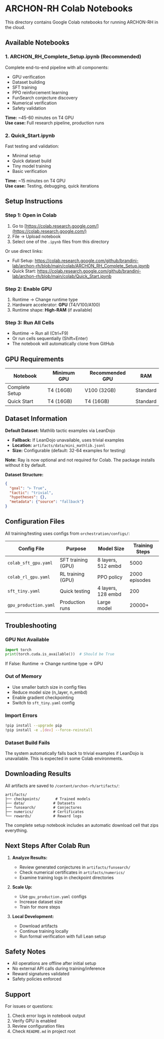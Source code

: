 # ARCHON-RH Colab Notebooks

This directory contains Google Colab notebooks for running ARCHON-RH in the cloud.

## Available Notebooks

### 1. **ARCHON_RH_Complete_Setup.ipynb** (Recommended)
Complete end-to-end pipeline with all components:
- GPU verification
- Dataset building
- SFT training
- PPO reinforcement learning
- FunSearch conjecture discovery
- Numerical verification
- Safety validation

**Time:** ~45-60 minutes on T4 GPU  
**Use case:** Full research pipeline, production runs

### 2. **Quick_Start.ipynb**
Fast testing and validation:
- Minimal setup
- Quick dataset build
- Tiny model training
- Basic verification

**Time:** ~15 minutes on T4 GPU  
**Use case:** Testing, debugging, quick iterations

## Setup Instructions

### Step 1: Open in Colab
1. Go to [https://colab.research.google.com/](https://colab.research.google.com/)
2. File → Upload notebook
3. Select one of the `.ipynb` files from this directory

Or use direct links:
- Full Setup: https://colab.research.google.com/github/brandini-lab/archon-rh/blob/main/colab/ARCHON_RH_Complete_Setup.ipynb
- Quick Start: https://colab.research.google.com/github/brandini-lab/archon-rh/blob/main/colab/Quick_Start.ipynb

### Step 2: Enable GPU
1. Runtime → Change runtime type
2. Hardware accelerator: **GPU** (T4/V100/A100)
3. Runtime shape: **High-RAM** (if available)

### Step 3: Run All Cells
- Runtime → Run all (Ctrl+F9)
- Or run cells sequentially (Shift+Enter)
- The notebook will automatically clone from GitHub

## GPU Requirements

| Notebook | Minimum GPU | Recommended GPU | RAM |
|----------|------------|-----------------|-----|
| Complete Setup | T4 (16GB) | V100 (32GB) | Standard |
| Quick Start | T4 (16GB) | T4 (16GB) | Standard |

## Dataset Information

**Default Dataset:** Mathlib tactic examples via LeanDojo
- **Fallback:** If LeanDojo unavailable, uses trivial examples
- **Location:** `artifacts/data/mini_mathlib.jsonl`
- **Size:** Configurable (default: 32-64 examples for testing)

**Note:** Ray is now optional and not required for Colab. The package installs without it by default.

**Dataset Structure:**
```json
{
  "goal": "⊢ True",
  "tactic": "trivial",
  "hypotheses": {},
  "metadata": {"source": "fallback"}
}
```

## Configuration Files

All training/testing uses configs from `orchestration/configs/`:

| Config File | Purpose | Model Size | Training Steps |
|-------------|---------|------------|----------------|
| `colab_sft_gpu.yaml` | SFT training (GPU) | 8 layers, 512 embd | 5000 |
| `colab_rl_gpu.yaml` | RL training (GPU) | PPO policy | 2000 episodes |
| `sft_tiny.yaml` | Quick testing | 4 layers, 128 embd | 200 |
| `gpu_production.yaml` | Production runs | Large model | 20000+ |

## Troubleshooting

### GPU Not Available
```python
import torch
print(torch.cuda.is_available())  # Should be True
```
If False: Runtime → Change runtime type → GPU

### Out of Memory
- Use smaller batch size in config files
- Reduce model size (n_layer, n_embd)
- Enable gradient checkpointing
- Switch to `sft_tiny.yaml` config

### Import Errors
```bash
!pip install --upgrade pip
!pip install -e .[dev] --force-reinstall
```

### Dataset Build Fails
The system automatically falls back to trivial examples if LeanDojo is unavailable. This is expected in some Colab environments.

## Downloading Results

All artifacts are saved to `/content/archon-rh/artifacts/`:
```
artifacts/
├── checkpoints/       # Trained models
├── data/             # Datasets
├── funsearch/        # Conjectures
├── numerics/         # Certificates
└── rewards/          # Reward logs
```

The complete setup notebook includes an automatic download cell that zips everything.

## Next Steps After Colab Run

1. **Analyze Results:**
   - Review generated conjectures in `artifacts/funsearch/`
   - Check numerical certificates in `artifacts/numerics/`
   - Examine training logs in checkpoint directories

2. **Scale Up:**
   - Use `gpu_production.yaml` configs
   - Increase dataset size
   - Train for more steps

3. **Local Development:**
   - Download artifacts
   - Continue training locally
   - Run formal verification with full Lean setup

## Safety Notes

- All operations are offline after initial setup
- No external API calls during training/inference
- Reward signatures validated
- Safety policies enforced

## Support

For issues or questions:
1. Check error logs in notebook output
2. Verify GPU is enabled
3. Review configuration files
4. Check `README.md` in project root

